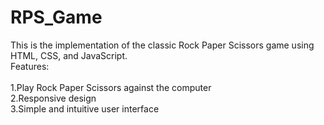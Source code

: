# RPS_Game

This is the implementation of the classic Rock Paper Scissors game using HTML, CSS, and JavaScript.
<br>
Features:
<br>
<br>
1.Play Rock Paper Scissors against the computer<br>
2.Responsive design<br>
3.Simple and intuitive user interface<br>

